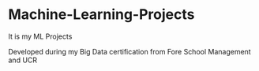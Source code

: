 # Machine-Learning-Projects
It is my ML Projects

Developed during my Big Data certification from Fore School Management and UCR
